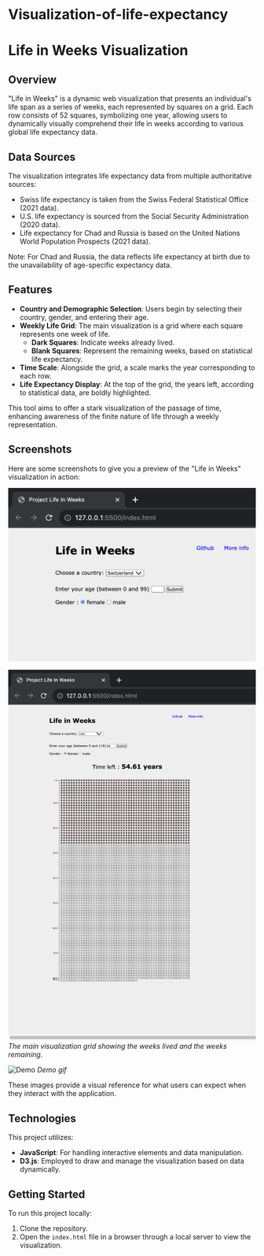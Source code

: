 # Visualization-of-life-expectancy

# Life in Weeks Visualization

## Overview
"Life in Weeks" is a dynamic web visualization that presents an individual's life span as a series of weeks, each represented by squares on a grid. Each row consists of 52 squares, symbolizing one year, allowing users to dynamically visually comprehend their life in weeks according to various global life expectancy data.

## Data Sources
The visualization integrates life expectancy data from multiple authoritative sources:
- Swiss life expectancy is taken from the Swiss Federal Statistical Office (2021 data).
- U.S. life expectancy is sourced from the Social Security Administration (2020 data).
- Life expectancy for Chad and Russia is based on the United Nations World Population Prospects (2021 data).

Note: For Chad and Russia, the data reflects life expectancy at birth due to the unavailability of age-specific expectancy data.

## Features
- **Country and Demographic Selection**: Users begin by selecting their country, gender, and entering their age.
- **Weekly Life Grid**: The main visualization is a grid where each square represents one week of life.
  - **Dark Squares**: Indicate weeks already lived.
  - **Blank Squares**: Represent the remaining weeks, based on statistical life expectancy.
- **Time Scale**: Alongside the grid, a scale marks the year corresponding to each row.
- **Life Expectancy Display**: At the top of the grid, the years left, according to statistical data, are boldly highlighted.
  
This tool aims to offer a stark visualization of the passage of time, enhancing awareness of the finite nature of life through a weekly representation.

## Screenshots
Here are some screenshots to give you a preview of the "Life in Weeks" visualization in action:

![Options](/imgs/img_01.png)

![Visualization](/imgs/img_02.png)
*The main visualization grid showing the weeks lived and the weeks remaining.*

![Demo](/imgs/gif_01.gif?raw=true)
*Demo gif*

These images provide a visual reference for what users can expect when they interact with the application.


## Technologies
This project utilizes:
- **JavaScript**: For handling interactive elements and data manipulation.
- **D3.js**: Employed to draw and manage the visualization based on data dynamically.

## Getting Started
To run this project locally:
1. Clone the repository.
2. Open the `index.html` file in a browser through a local server to view the visualization.
